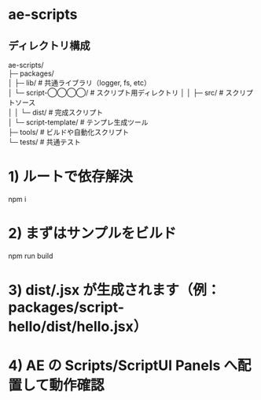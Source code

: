 # ae-scripts

## ディレクトリ構成

ae-scripts/  
├─ packages/  
│ ├─ lib/ # 共通ライブラリ（logger, fs, etc）  
│ └─ script-◯◯◯◯/ # スクリプト用ディレクトリ
│ │ ├─ src/ # スクリプトソース  
│ │ └─ dist/ # 完成スクリプト  
│ └─ script-template/ # テンプレ生成ツール  
├─ tools/ # ビルドや自動化スクリプト  
└─ tests/ # 共通テスト

# 1) ルートで依存解決

npm i

# 2) まずはサンプルをビルド

npm run build

# 3) dist/.jsx が生成されます（例：packages/script-hello/dist/hello.jsx）

# 4) AE の Scripts/ScriptUI Panels へ配置して動作確認
